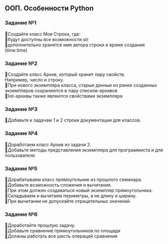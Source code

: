 ## ООП. Особенности Python

### Задание №1 
📌Создайте класс Моя Строка, где:  
📌будут доступны все возможности str  
📌дополнительно хранятся имя автора строки и время создания (time.time)

### Задание №2 
📌Создайте класс Архив, который хранит пару свойств.  
Например, число и строку.  
📌При нового экземпляра класса, старые данные из ранее созданных экземпляров сохраняются в пару списков-архивов  
📌list-архивы также являются свойствами экземпляра

### Задание №3  
📌Добавьте к задачам 1 и 2 строки документации для классов.

### Задание №4 
📌Доработаем класс Архив из задачи 2.  
📌Добавьте методы представления экземпляра для программиста и для пользователя. 

### Задание №5 
📌Дорабатываем класс прямоугольник из прошлого семинара.  
📌Добавьте возможность сложения и вычитания.  
📌При этом должен создаваться новый экземпляр прямоугольника.  
📌Складываем и вычитаем периметры, а не длину и ширину.  
📌При вычитании не допускайте отрицательных значений.

### Задание №6 
📌Доработайте прошлую задачу.  
📌Добавьте сравнение прямоугольников по площади  
📌Должны работать все шесть операций сравнения
